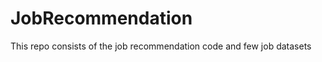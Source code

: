 # JobRecommendation        
This repo consists of the job recommendation code and few job datasets              
    

 
